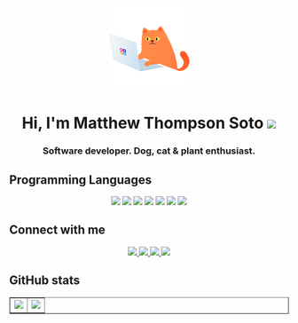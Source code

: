 <p align="center">
  <img width="150" src=images/cat.gif />
</p>
<h1 align="center">Hi, I'm Matthew Thompson Soto <img width="30px" src="https://raw.githubusercontent.com/iampavangandhi/iampavangandhi/master/gifs/Hi.gif"></h1>
<h3 align="center">Software developer. Dog, cat & plant enthusiast.</h3>

## Programming Languages
<p align="center">
<img src="https://img.shields.io/badge/python-3670A0?style=for-the-badge&logo=python&logoColor=ffdd54">
    <img src="https://img.shields.io/badge/java-%23ED8B00.svg?style=for-the-badge&logo=java&logoColor=white">
  <img src="https://img.shields.io/badge/c-%2300599C.svg?style=for-the-badge&logo=c&logoColor=white">
  <img src="https://img.shields.io/badge/c++-%2300599C.svg?style=for-the-badge&logo=c%2B%2B&logoColor=white">
  <img src="https://img.shields.io/badge/javascript-%23323330.svg?style=for-the-badge&logo=javascript&logoColor=%23F7DF1E"
  <img src="https://img.shields.io/badge/typescript-%23007ACC.svg?style=for-the-badge&logo=typescript&logoColor=white">
  <img src="https://img.shields.io/badge/html5-%23E34F26.svg?style=for-the-badge&logo=html5&logoColor=white">
  <img src="https://img.shields.io/badge/css3-%231572B6.svg?style=for-the-badge&logo=css3&logoColor=white">
</p>

## Connect with me
<p align="center">
<a href="https://linkedin.com/in/thompsoto">
  <img src="https://img.shields.io/badge/Linked%20In-0A66C2.svg?style=for-the-badge&logo=linkedin&logoColor=white">
</a>
<a  href="https://github.com/thompsoto" >
  <img src="https://img.shields.io/badge/github-%23121011.svg?style=for-the-badge&logo=github&logoColor=white">
</a>
<a href="https://mail.google.com/mail/?view=cm&fs=1&to=mattthomp12@gmail.com">
<img src="https://img.shields.io/badge/Gmail-D14836?style=for-the-badge&logo=gmail&logoColor=white">
</a>
<a>
<img src="https://img.shields.io/badge/-My%20Resume-lightgray?&style=for-the-badge"
     </a>
  </p>

## GitHub stats
  <table align="center" border="none">
    <tr border="none">
 <th><img src="https://github-readme-stats.vercel.app/api/top-langs/?username=thompsoto&layout=compact&theme=github_dark"/></th>
  <th><img src="https://github-readme-stats.vercel.app/api?username=thompsoto&&show_icons=true&count_private=true&theme=github_dark"></th>
    </tr>
    </table>

<!--
**thompsoto/thompsoto** is a ✨ _special_ ✨ repository because its `README.md` (this file) appears on your GitHub profile.

Here are some ideas to get you started:

- 🔭 I’m currently working on ...
- 🌱 I’m currently learning ...
- 👯 I’m looking to collaborate on ...
- 🤔 I’m looking for help with ...
- 💬 Ask me about ...
- 📫 How to reach me: ...
- 😄 Pronouns: ...
- ⚡ Fun fact: ...
-->
